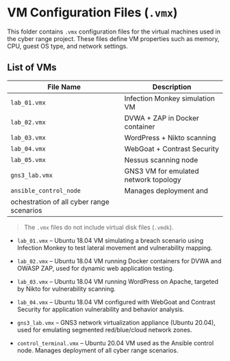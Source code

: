 # VM Configuration Files (`.vmx`)

This folder contains `.vmx` configuration files for the virtual machines used in the cyber range project. These files define VM properties such as memory, CPU, guest OS type, and network settings.

## List of VMs

| File Name     | Description                            |
|---------------|----------------------------------------|
| `lab_01.vmx`  | Infection Monkey simulation VM         |
| `lab_02.vmx`  | DVWA + ZAP in Docker container         |
| `lab_03.vmx`  | WordPress + Nikto scanning             |
| `lab_04.vmx`  | WebGoat + Contrast Security            |
| `lab_05.vmx`  | Nessus scanning node                   |
| `gns3_lab.vmx`| GNS3 VM for emulated network topology  |
| `ansible_control_node` |Manages deployment and 
 ochestration of all cyber range scenarios 		 |

> The `.vmx` files do not include virtual disk files (`.vmdk`). 

- `lab_01.vmx` – Ubuntu 18.04 VM simulating a breach scenario using Infection Monkey to test lateral movement and vulnerability mapping.
- `lab_02.vmx` – Ubuntu 18.04 VM running Docker containers for DVWA and OWASP ZAP, used for dynamic web application testing.
- `lab_03.vmx` – Ubuntu 18.04 VM running WordPress on Apache, targeted by Nikto for vulnerability scanning.
- `lab_04.vmx` – Ubuntu 18.04 VM configured with WebGoat and Contrast Security for application vulnerability and behavior analysis.
- `gns3_lab.vmx` – GNS3 network virtualization appliance (Ubuntu 20.04), used for emulating segmented red/blue/cloud network zones.

- `control_terminal.vmx` – Ubuntu 20.04 VM used as the Ansible control node. Manages deployment of all cyber range scenarios.





